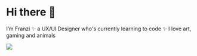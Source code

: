 # Hi there 👋 
I’m Franzi ✨
a UX/UI Designer who's currently learning to code ✨ 
I love art, gaming and animals

![](https://github.com/franzi-fk/franzi-fk/blob/main/capy-bucket.gif)
<!---
franzi-fk/franzi-fk is a ✨ special ✨ repository because its `README.md` (this file) appears on your GitHub profile.
You can click the Preview link to take a look at your changes.
--->

